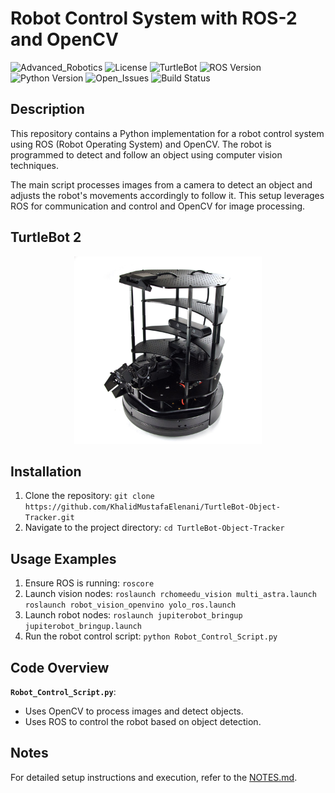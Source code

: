 # Robot Control System with ROS-2 and OpenCV
![Advanced_Robotics](https://img.shields.io/badge/Advanced%20robotics%20-%20brown?style=plastic)
![License](https://img.shields.io/badge/license%20-%20MIT%20-%20darkred?style=plastic)
![TurtleBot](https://img.shields.io/badge/TurtleBot-2-%20teal?style=plastic)
![ROS Version](https://img.shields.io/badge/ROS-2-%20teal?style=plastic)
![Python Version](https://img.shields.io/badge/Python-2.7-%20teal?style=plastic)
![Open_Issues](https://img.shields.io/badge/Issues%20-%200%20-%20orange?style=plastic)
![Build Status](https://img.shields.io/badge/build-passing-brightgreen)

## Description
This repository contains a Python implementation for a robot control system using ROS (Robot Operating System) and OpenCV. The robot is programmed to detect and follow an object using computer vision techniques.

The main script processes images from a camera to detect an object and adjusts the robot's movements accordingly to follow it. This setup leverages ROS for communication and control and OpenCV for image processing.

## TurtleBot 2
<p align="center">
  <img src="TurtleBot2.jpg" alt="TurtleBot 2" width="300"/>
</p>

## Installation
  1. Clone the repository: `git clone https://github.com/KhalidMustafaElenani/TurtleBot-Object-Tracker.git`
  2. Navigate to the project directory: `cd TurtleBot-Object-Tracker`

## Usage Examples
  1. Ensure ROS is running:
         `roscore`
  3. Launch vision nodes:
         `roslaunch rchomeedu_vision multi_astra.launch`
         `roslaunch robot_vision_openvino yolo_ros.launch`
  4. Launch robot nodes:
         `roslaunch jupiterobot_bringup jupiterobot_bringup.launch`
  5. Run the robot control script:
         `python Robot_Control_Script.py`
     
## Code Overview
**`Robot_Control_Script.py`**: 
  - Uses OpenCV to process images and detect objects.
  - Uses ROS to control the robot based on object detection.

## Notes
  For detailed setup instructions and execution, refer to the [NOTES.md](NOTES.md).
